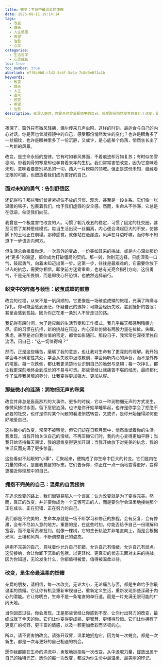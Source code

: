 ```yaml
---
title: 蜕变：生命中最温柔的馈赠
date: 2025-08-11 19:14:14
tags:
  - 改变
  - 成长
  - 人生感悟
  - 希望
  - 治愈
  - 心灵
categories:
  - 生活哲学
  - 心灵成长
toc: true
toc_number: true
abbrlink: e7f8a9b0-c1d2-3e4f-5a6b-7c8d9e0f1a2b
keywords:
  - 改变
  - 成长
  - 人生
  - 勇气
  - 蜕变
  - 希望
  - 治愈
description: 夜深人静时，你是否也曾凝视镜中的自己，感受那份悄然发生的变化？改变，是生命永恒的旋律，它有时如春风拂面，有时似冬雪凛冽。本文将带你一同探索改变的深层意义，感受它带来的阵痛与新生，最终发现，每一次蜕变都是生命最温柔的馈赠。
---
```


夜深了，窗外只有微风轻拂，偶尔传来几声虫鸣。这样的时刻，最适合与自己的内心对话。你是否也曾凝视镜中的自己，感受那份悄然发生的变化？也许是眼角多了一丝细纹，也许是眼神里多了一份沉静，又或许，是心底某个角落，悄然生长出了一片新的风景。

改变，是生命永恒的旋律。它有时如春风拂面，不着痕迹却万物复苏；有时似冬雪凛冽，带着刺骨的寒意却也孕育着来年的生机。我们常常害怕改变，因为它意味着未知，意味着要告别熟悉的一切，踏入一片模糊的领域。但正是这份未知，蕴藏着无限的可能，也塑造着我们成为更好的自己。

### 面对未知的勇气：告别舒适区

还记得吗？那些我们曾紧紧抓住不放的习惯、观念，甚至是一段关系。它们像一张温暖的毯子，包裹着我们，给予我们虚假的安全感。然而，生命从不停滞，它总是在低语，催促我们向前。

我曾是一个极度害怕改变的人。习惯了朝九晚五的稳定，习惯了固定的社交圈，甚至习惯了某种思维模式。每当生活出现一丝偏离，内心便会涌起巨大的不安，仿佛脚下的土地正在崩塌。那种感觉，就像站在悬崖边，风声在耳边呼啸，而你却不知道下一步该迈向何方。

但生活总会推着你走。一次意外的变故，一份突如其来的挑战，或是内心深处那份对“更多”的渴望，都会成为打破僵局的契机。那一刻，你别无选择，只能深吸一口气，鼓起勇气，向着未知迈出第一步。这第一步，往往是最艰难的，它需要你放下过去的执念，需要你相信，即使前方迷雾重重，也总有光亮会指引方向。这份勇气，不是无所畏惧，而是即使心怀恐惧，也依然选择前行。

### 蜕变中的阵痛与领悟：破茧成蝶的煎熬

改变的过程，从来不是一帆风顺的。它更像是一场破茧成蝶的旅程，充满了阵痛与挣扎。你可能会感到迷茫，怀疑自己的选择；可能会经历失败，尝到挫折的苦涩；甚至会感到孤独，因为你正在走一条别人不曾走过的路。

我记得有段时间，为了适应新的生活节奏和工作模式，我几乎每天都感到精疲力尽。旧的习惯在抗拒，新的挑战在压迫，内心深处仿佛有两股力量在拉扯。失眠、焦虑，甚至是对自我价值的否定，都曾如影随形。那段日子，我常常在深夜里独自流泪，问自己：“这一切值得吗？”

然而，正是这些痛苦，磨砺了我的意志，也让我对生命有了更深刻的理解。我开始学会与不确定性共处，学会从失败中汲取教训，学会倾听内心的声音，而不是外界的喧嚣。每一次跌倒，都让我更清楚地认识到自己的脆弱与坚韧；每一次挣扎，都让我更深刻地体会到成长的不易与可贵。那些曾经让我痛苦不堪的经历，最终都化作了滋养我灵魂的养分，让我变得更加强大、更加从容。

### 那些微小的涟漪：润物细无声的积累

改变并非总是轰轰烈烈的大事件。更多的时候，它以一种润物细无声的方式发生，像微风拂过水面，留下层层涟漪。也许是你开始早睡早起，也许是你学会了拒绝不必要的社交，也许是你对某个问题的看法悄然转变，又或许，是你开始懂得如何更好地爱自己。

这些微小的改变，常常不被察觉，但它们却在日积月累中，悄然重塑着你的生活。我发现，当我开始关注自己的情绪，不再压抑它们时，我的内心变得更加平静；当我开始坚持每天阅读，我的思维变得更加开阔；当我开始放下对完美的执念，我的生活反而充满了更多惊喜。

这些看似不起眼的“小事”，汇聚起来，便构成了你生命中巨大的转变。它们是内在力量的体现，是自我觉醒的标志。它们告诉你，你正在一点一滴地变得更好，变得更接近你理想中的自己。

### 拥抱不完美的自己：温柔的自我接纳

在追求改变的路上，我们很容易陷入一个误区：认为改变就是为了变得完美。然而，真正的改变，并非要你成为一个无懈可击的人，而是要你学会温柔地接纳那个正在成长、正在犯错、正在努力的自己。

我们都是不完美的，生命本身就是一场不断学习和修正的旅程。会有反复，会有停滞，会有不尽如人意的地方。重要的是，在这些时刻，你能否给予自己一份理解和宽容，而不是苛责和批判。就像一棵树，它的生长轨迹并非笔直向上，而是会根据光照、土壤和风向，不断调整自己的姿态。

拥抱不完美的自己，意味着你允许自己犯错，允许自己有情绪，允许自己有弱点。这份接纳，会让你卸下沉重的包袱，以更轻松、更真实的状态去面对未来的挑战。因为你知道，无论发生什么，你都值得被爱，值得被温柔以待。

### 改变，是生命最温柔的馈赠

亲爱的朋友，请相信，每一次改变，无论大小，无论痛苦与否，都是生命给予你最温柔的馈赠。它让你有机会重新审视自己，重新定义生活，重新发现那些深藏于内心的潜能。它让你明白，生命不是一条笔直的单行道，而是一片充满无限可能的广阔天地。

当你回首过往，你会发现，正是那些曾经让你感到不安、让你付出努力的改变，最终成就了今天的你。它们让你变得更成熟、更智慧、更懂得珍惜。它们让你拥有了更宽广的视野，更丰富的情感，以及一颗更加柔软而坚韧的心。

所以，请不要害怕改变。请张开双臂，温柔地拥抱它。因为每一次蜕变，都是一次新生，都是一次与更好的自己相遇的机会。

愿你我都能在生命的洪流中，勇敢地拥抱每一次改变，从中汲取力量，绽放出属于自己的独特光芒。愿你的每一次改变，都成为你生命中最温柔、最美丽的印记。